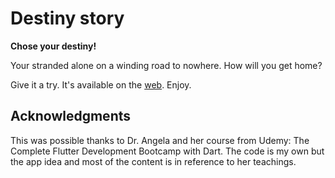 # Destiny story

**Chose your destiny!**

Your stranded alone on a winding road to nowhere. How will you get home?

Give it a try. It's available on the [web](https://csarevalo.github.io/destiny-story/). Enjoy.

## Acknowledgments  
This was possible thanks to Dr. Angela and her course from Udemy: The Complete Flutter Development Bootcamp with Dart. The code is my own but the app idea and most of the content is in reference to her teachings.

